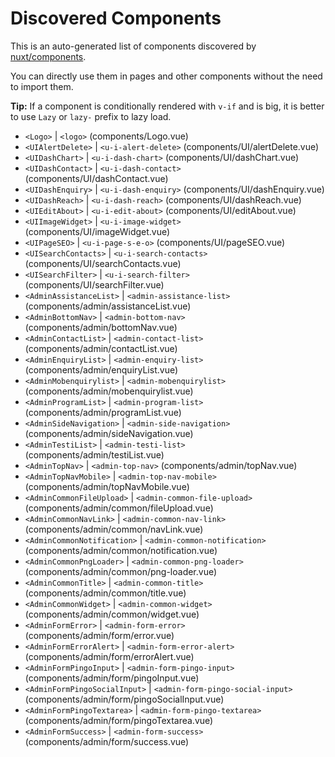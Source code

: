 # Discovered Components

This is an auto-generated list of components discovered by [nuxt/components](https://github.com/nuxt/components).

You can directly use them in pages and other components without the need to import them.

**Tip:** If a component is conditionally rendered with `v-if` and is big, it is better to use `Lazy` or `lazy-` prefix to lazy load.

- `<Logo>` | `<logo>` (components/Logo.vue)
- `<UIAlertDelete>` | `<u-i-alert-delete>` (components/UI/alertDelete.vue)
- `<UIDashChart>` | `<u-i-dash-chart>` (components/UI/dashChart.vue)
- `<UIDashContact>` | `<u-i-dash-contact>` (components/UI/dashContact.vue)
- `<UIDashEnquiry>` | `<u-i-dash-enquiry>` (components/UI/dashEnquiry.vue)
- `<UIDashReach>` | `<u-i-dash-reach>` (components/UI/dashReach.vue)
- `<UIEditAbout>` | `<u-i-edit-about>` (components/UI/editAbout.vue)
- `<UIImageWidget>` | `<u-i-image-widget>` (components/UI/imageWidget.vue)
- `<UIPageSEO>` | `<u-i-page-s-e-o>` (components/UI/pageSEO.vue)
- `<UISearchContacts>` | `<u-i-search-contacts>` (components/UI/searchContacts.vue)
- `<UISearchFilter>` | `<u-i-search-filter>` (components/UI/searchFilter.vue)
- `<AdminAssistanceList>` | `<admin-assistance-list>` (components/admin/assistanceList.vue)
- `<AdminBottomNav>` | `<admin-bottom-nav>` (components/admin/bottomNav.vue)
- `<AdminContactList>` | `<admin-contact-list>` (components/admin/contactList.vue)
- `<AdminEnquiryList>` | `<admin-enquiry-list>` (components/admin/enquiryList.vue)
- `<AdminMobenquirylist>` | `<admin-mobenquirylist>` (components/admin/mobenquirylist.vue)
- `<AdminProgramList>` | `<admin-program-list>` (components/admin/programList.vue)
- `<AdminSideNavigation>` | `<admin-side-navigation>` (components/admin/sideNavigation.vue)
- `<AdminTestiList>` | `<admin-testi-list>` (components/admin/testiList.vue)
- `<AdminTopNav>` | `<admin-top-nav>` (components/admin/topNav.vue)
- `<AdminTopNavMobile>` | `<admin-top-nav-mobile>` (components/admin/topNavMobile.vue)
- `<AdminCommonFileUpload>` | `<admin-common-file-upload>` (components/admin/common/fileUpload.vue)
- `<AdminCommonNavLink>` | `<admin-common-nav-link>` (components/admin/common/navLink.vue)
- `<AdminCommonNotification>` | `<admin-common-notification>` (components/admin/common/notification.vue)
- `<AdminCommonPngLoader>` | `<admin-common-png-loader>` (components/admin/common/png-loader.vue)
- `<AdminCommonTitle>` | `<admin-common-title>` (components/admin/common/title.vue)
- `<AdminCommonWidget>` | `<admin-common-widget>` (components/admin/common/widget.vue)
- `<AdminFormError>` | `<admin-form-error>` (components/admin/form/error.vue)
- `<AdminFormErrorAlert>` | `<admin-form-error-alert>` (components/admin/form/errorAlert.vue)
- `<AdminFormPingoInput>` | `<admin-form-pingo-input>` (components/admin/form/pingoInput.vue)
- `<AdminFormPingoSocialInput>` | `<admin-form-pingo-social-input>` (components/admin/form/pingoSocialInput.vue)
- `<AdminFormPingoTextarea>` | `<admin-form-pingo-textarea>` (components/admin/form/pingoTextarea.vue)
- `<AdminFormSuccess>` | `<admin-form-success>` (components/admin/form/success.vue)
